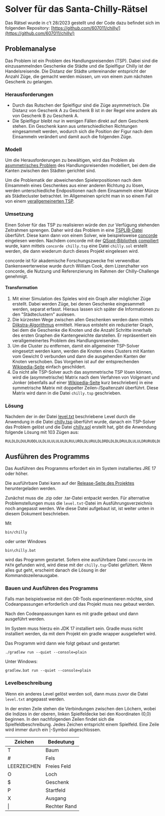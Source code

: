 # Solver für das Santa-Chilly-Rätsel

Das Rätsel wurde in c’t 28/2023 gestellt und der Code dazu befindet sich im folgenden Repository:
[https://github.com/607011/chilly/](https://github.com/607011/chilly/)

## Problemanalyse

Das Problem ist ein Problem des Handlungsreisenden (TSP). Dabei sind die einzusammelnden Geschenke die Städte und die 
Spielfigur Chilly ist der Handelsreisende. Die Distanz der Städte untereinander entspricht der Anzahl Züge, 
die gemacht werden müssen, um von einem zum nächsten Geschenk zu gelangen.

### Herausforderungen

* Durch das Rutschen der Spielfigur sind die Züge asymmetrisch. Die Distanz von Geschenk A zu Geschenk B ist in der 
  Regel eine andere als von Geschenk B zu Geschenk A.
* Die Spielfigur bleibt nur in wenigen Fällen direkt auf dem Geschenk stehen. Ein Geschenk kann aus unterschiedlichen
  Richtungen eingesammelt werden, wodurch sich die Position der Figur nach dem Einsammeln verändert und damit auch die
  folgenden Züge.

### Modell

Um die Herausforderungen zu bewältigen, wird das Problem als
[asymmetrisches Problem](https://de.wikipedia.org/wiki/Problem_des_Handlungsreisenden#Asymmetrisches_und_symmetrisches_TSP)
des Handlungsreisenden modelliert, bei dem die Kanten zwischen den Städten gerichtet sind.

Um die Problematik der abweichenden Spielerpositionen nach dem Einsammeln eines Geschenkes aus einer anderen Richtung
zu lösen, werden unterschiedliche Endpositionen nach dem Einsammeln einer Münze als Städtecluster betrachtet. Im
Allgemeinen spricht man in so einem Fall von einem
[verallgemeinerten TSP](https://de.wikipedia.org/wiki/Problem_des_Handlungsreisenden#St%C3%A4dtecluster).

### Umsetzung

Einen Solver für das TSP zu realisieren würde den zur Verfügung stehenden Zeitrahmen sprengen. Daher wird das Problem
in eine [TSPLIB-Datei](http://comopt.ifi.uni-heidelberg.de/software/TSPLIB95/tsp95.pdf) überführt. Diese kann dann von 
einem Solver, wie beispielsweise [concorde](https://www.math.uwaterloo.ca/tsp/concorde/) eingelesen werden. Nachdem
concorde mit der [QSopt-Bibliothek](https://www.math.uwaterloo.ca/~bico/qsopt/)
[compiliert](https://www.math.uwaterloo.ca/tsp/concorde/DOC/README.html) wurde, kann mittels 
`concorde chilly.tsp` eine Datei `chilly.sol` erstellt werden, die dann wiederum durch dieses Projekt eingelesen wird.

concorde ist für akademische Forschungszwecke frei verwendbar. Dankenswerterweise wurde durch William Cook, dem
Lizenzhalter von concorde, die Nutzung und Referenzierung im Rahmen der Chilly-Challenge genehmigt.

#### Transformation

1. Mit einer Simulation des Spieles wird ein Graph aller möglicher Züge erstellt. Dabei werden Züge, bei denen Geschenke
   eingesammelt werden, separat erfasst. Hieraus lassen sich später die Informationen zu den "Städteclustern" auslesen.
2. Die kürzesten Wege zwischen allen Geschenken werden dann mittels
   [Dijkstra-Algorithmus](https://de.wikipedia.org/wiki/Dijkstra-Algorithmus) ermittelt. Hieraus entsteht ein
   reduzierter Graph, bei dem die Geschenke die Knoten und die Anzahl Schritte innerhalb des ersten Graphen die 
   Kantengewichte darstellen. Er repräsentiert ein verallgemeinertes Problem des Handlungsreisenden.
3. Um die Cluster zu entfernen, damit ein allgemeiner TSP-Solver eingesetzt werden kann, werden die Knoten eines
   Clusters mit Kanten vom Gewicht 0 verbunden und dann die ausgehenden Kanten der Knoten verschoben. Das Vorgehen ist
   auf der entsprechenden [Wikipedia-Seite](https://en.wikipedia.org/wiki/Set_TSP_problem) einfach geschildert.
4. Da nicht alle TSP-Solver auch das asymmetrische TSP lösen können, wird die (asymmetrische) Matrix nach dem Verfahren 
   von Volgenant und Jonker (ebenfalls auf einer 
   [Wikipedia-Seite](https://en.wikipedia.org/wiki/Travelling_salesman_problem#Conversion_to_symmetric) kurz 
   beschrieben) in eine symmetrische Matrix mit doppelter Zeilen-/Spaltenzahl überführt. Diese Matrix wird dann in die
   Datei `chilly.tsp` geschrieben.

### Lösung

Nachdem der in der Datei [level.txt](src/main/resources/level.txt) beschriebene Level durch die Anwendung in die Datei
[chilly.tsp](chilly.tsp) überführt wurde, danach ein TSP-Solver das Problem gelöst und die Datei 
[chilly.sol](chilly.sol) erstellt hat, gibt die Anwendung folgende Lösung mit 103 Zügen aus:

```text
RULDLDLDULRUDDLULDLULULULULDLRULURDLDLURULDLDRDLDLDLDRULDLULULDRURUDLDLRUDRULDRDLRURDRDRDRDRURLDLDRDLDR
```

## Ausführen des Programms

Das Ausführen des Programms erfordert ein im System installiertes JRE 17 oder höher.

Die ausführbare Datei kann auf der
[Release-Seite des Projektes](https://github.com/cm-rudolph/santa-chilly-solver/releases) heruntergeladen werden.

Zunächst muss die .zip oder .tar-Datei entpackt werden. Für alternative Problemstellungen muss die `level.txt`-Datei im
Ausführungsverzeichnis noch angepasst werden. Wie diese Datei aufgebaut ist, ist weiter unten in diesem Dokument
beschrieben.

Mit

```shell
bin/chilly
```

oder unter Windows

```shell
bin\chilly.bat
```

wird das Programm gestartet. Sofern eine ausführbare Datei `concorde` im `PATH` gefunden wird, wird diese mit der
`chilly.tsp`-Datei gefüttert. Wenn alles gut geht, erscheint danach die Lösung in der Kommandozeilenausgabe.

### Bauen und Ausführen des Programms

Falls man beispielsweise mit den OR-Tools experimentieren möchte, sind Codeanpassungen erforderlich und das Projekt muss
neu gebaut werden.

Nach den Codeanpassungen kann es mit gradle gebaut und dann ausgeführt werden.

Im System muss hierzu ein JDK 17 installiert sein. Gradle muss nicht installiert werden, da mit dem Projekt ein gradle
wrapper ausgeliefert wird.

Das Programm wird dann wie folgt gebaut und gestartet:

```shell
./gradlew run --quiet --console=plain
```

Unter Windows:

```shell
gradlew.bat run --quiet --console=plain
```

### Levelbeschreibung

Wenn ein anderes Level gelöst werden soll, dann muss zuvor die Datei `level.txt` angepasst werden.

In der ersten Zeile stehen die Verbindungen zwischen den Löchern, wobei die Indizes in der oberen, linken Spielfeldecke
bei den Koordinaten (0,0) beginnen. In den nachfolgenden Zeilen findet sich die Spielfeldbeschreibung. Jedes Zeichen
entspricht einem Spielfeld. Eine Zeile wird immer durch ein |-Symbol abgeschlossen.

| Zeichen     | Bedeutung    |
|-------------|--------------|
| T           | Baum         |
| #           | Fels         |
| LEERZEICHEN | Freies Feld  |
| O           | Loch         |
| $           | Geschenk     |
| P           | Startfeld    |
| X           | Ausgang      |
| \|          | Rechter Rand |
